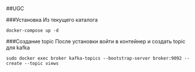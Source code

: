 ##UGC

###Установка
 Из текущего каталога
 ```shell
docker-compose up -d
```
###Создание topic
После установки войти в контейнер и создать topic для kafka
 ```shell
sudo docker exec broker kafka-topics --bootstrap-server broker:9092 --create --topic views
```
